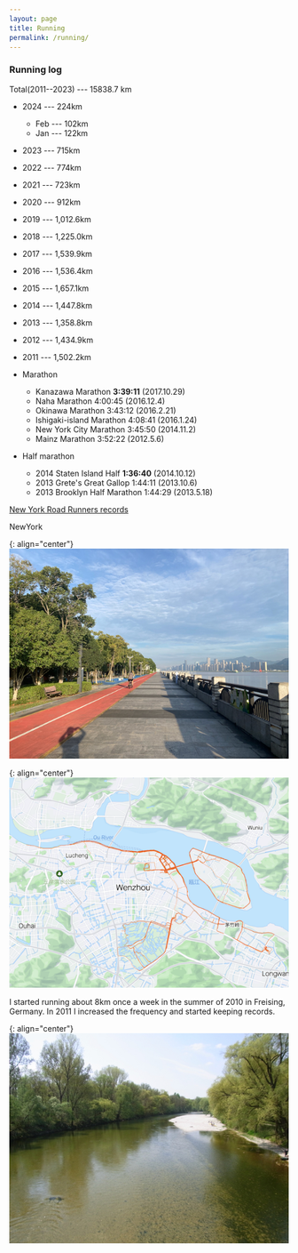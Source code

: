 ```yaml
---
layout: page
title: Running
permalink: /running/
---
```


### Running log

Total(2011--2023) --- 15838.7 km
- 2024 --- 224km
   - Feb --- 102km
   - Jan --- 122km
- 2023 --- 715km
- 2022 --- 774km      
- 2021 --- 723km
- 2020 --- 912km
- 2019 --- 1,012.6km
- 2018 --- 1,225.0km
- 2017 --- 1,539.9km
- 2016 --- 1,536.4km
- 2015 --- 1,657.1km
- 2014 --- 1,447.8km
- 2013 --- 1,358.8km
- 2012 --- 1,434.9km 
- 2011 --- 1,502.2km 

- Marathon
  - Kanazawa Marathon			**3:39:11**	(2017.10.29)
  - Naha Marathon			4:00:45		(2016.12.4)
  - Okinawa Marathon			3:43:12		(2016.2.21)
  - Ishigaki-island Marathon		4:08:41		(2016.1.24)
  - New York City Marathon		3:45:50		(2014.11.2)
  - Mainz Marathon			3:52:22		(2012.5.6)


- Half marathon
  - 2014 Staten Island Half             **1:36:40**         (2014.10.12)
  - 2013 Grete's Great Gallop           1:44:11         (2013.10.6)
  - 2013 Brooklyn Half Marathon         1:44:29         (2013.5.18)


  

[New York Road Runners records](https://results.nyrr.org/runner/15289676/races)


NewYork 

{: align="center"}
![Wenzhou](/assets/img/wenzhou_run.jpeg)

{: align="center"}
![Running heatmap](/assets/img/heatmap.png)

I started running about 8km once a week in the summer of 2010 in Freising, Germany. In 2011 I increased the frequency and started keeping records.

{: align="center"}
![Isar](/assets/img/Freising.jpeg)